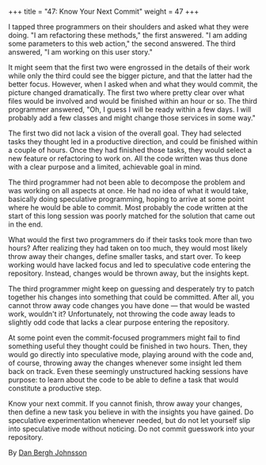 +++
title = "47: Know Your Next Commit"
weight = 47
+++

I tapped three programmers on their shoulders and asked what they were doing. "I am refactoring these methods," the first answered. "I am adding some parameters to this web action," the second answered. The third answered, "I am working on this user story."

It might seem that the first two were engrossed in the details of their work while only the third could see the bigger picture, and that the latter had the better focus. However, when I asked when and what they would commit, the picture changed dramatically. The first two where pretty clear over what files would be involved and would be finished within an hour or so. The third programmer answered, "Oh, I guess I will be ready within a few days. I will probably add a few classes and might change those services in some way."

The first two did not lack a vision of the overall goal. They had selected tasks they thought led in a productive direction, and could be finished within a couple of hours. Once they had finished those tasks, they would select a new feature or refactoring to work on. All the code written was thus done with a clear purpose and a limited, achievable goal in mind.

The third programmer had not been able to decompose the problem and was working on all aspects at once. He had no idea of what it would take, basically doing speculative programming, hoping to arrive at some point where he would be able to commit. Most probably the code written at the start of this long session was poorly matched for the solution that came out in the end.

What would the first two programmers do if their tasks took more than two hours? After realizing they had taken on too much, they would most likely throw away their changes, define smaller tasks, and start over. To keep working would have lacked focus and led to speculative code entering the repository. Instead, changes would be thrown away, but the insights kept.

The third programmer might keep on guessing and desperately try to patch together his changes into something that could be committed. After all, you cannot throw away code changes you have done — that would be wasted work, wouldn't it? Unfortunately, not throwing the code away leads to slightly odd code that lacks a clear purpose entering the repository.

At some point even the commit-focused programmers might fail to find something useful they thought could be finished in two hours. Then, they would go directly into speculative mode, playing around with the code and, of course, throwing away the changes whenever some insight led them back on track. Even these seemingly unstructured hacking sessions have purpose: to learn about the code to be able to define a task that would constitute a productive step.

Know your next commit. If you cannot finish, throw away your changes, then define a new task you believe in with the insights you have gained. Do speculative experimentation whenever needed, but do not let yourself slip into speculative mode without noticing. Do not commit guesswork into your repository.

By [Dan Bergh Johnsson](http://programmer.97things.oreilly.com/wiki/index.php/Dan_Bergh_Johnsson)